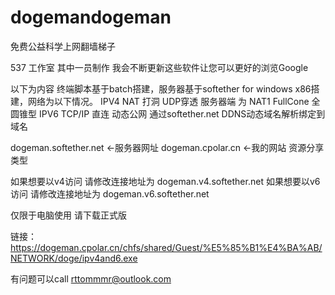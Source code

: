 # dogemandogeman


免费公益科学上网翻墙梯子


 537 工作室 其中一员制作
我会不断更新这些软件让您可以更好的浏览Google

以下为内容
终端脚本基于batch搭建，服务器基于softether for windows x86搭建，网络为以下情况。
IPV4 NAT 打洞 UDP穿透 服务器端 为 NAT1 FullCone 全圆锥型
IPV6 TCP/IP 直连 动态公网 通过softether.net DDNS动态域名解析绑定到域名

dogeman.softether.net <-服务器网址
dogeman.cpolar.cn <-我的网站 资源分享类型

如果想要以v4访问 请修改连接地址为 dogeman.v4.softether.net
如果想要以v6访问 请修改连接地址为 dogeman.v6.softether.net

仅限于电脑使用  请下载正式版


链接：https://dogeman.cpolar.cn/chfs/shared/Guest/%E5%85%B1%E4%BA%AB/NETWORK/doge/ipv4and6.exe

有问题可以call  rttommmr@outlook.com
